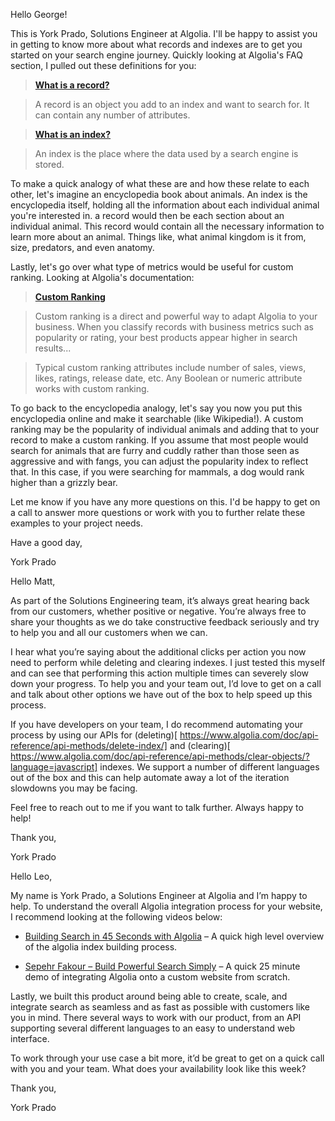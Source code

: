 Hello George!

 

This is York Prado, Solutions Engineer at Algolia. I'll be happy to assist you in getting to know more about what records and indexes are to get you started on your search engine journey. Quickly looking at Algolia's FAQ section, I pulled out these definitions for you:

 

> [**What is a record?**](https://www.algolia.com/doc/faq/basics/what-is-a-record/)

> A record is an object you add to an index and want to search for. It can contain any number of attributes.

 

> [**What is an index?**](https://www.algolia.com/doc/faq/basics/what-is-an-index/)

> An index is the place where the data used by a search engine is stored.

 

To make a quick analogy of what these are and how these relate to each other, let's imagine an encyclopedia book about animals. An index is the encyclopedia itself, holding all the information about each individual animal you're interested in. a record would then be each section about an individual animal. This record would contain all the necessary information to learn more about an animal. Things like, what animal kingdom is it from, size, predators, and even anatomy.

 

Lastly, let's go over what type of metrics would be useful for custom ranking. Looking at Algolia's documentation:

 

> [**Custom Ranking**](https://www.algolia.com/doc/guides/managing-results/must-do/custom-ranking/)

> Custom ranking is a direct and powerful way to adapt Algolia to your business. When you classify records with business metrics such as popularity or rating, your best products appear higher in search results...

> Typical custom ranking attributes include number of sales, views, likes, ratings, release date, etc. Any Boolean or numeric attribute works with custom ranking.

 

To go back to the encyclopedia analogy, let's say you now you put this encyclopedia online and make it searchable (like Wikipedia!). A custom ranking may be the popularity of individual animals and adding that to your record to make a custom ranking. If you assume that most people would search for animals that are furry and cuddly rather than those seen as aggressive and with fangs, you can adjust the popularity index to reflect that. In this case, if you were searching for mammals, a dog would rank higher than a grizzly bear.

 

Let me know if you have any more questions on this. I'd be happy to get on a call to answer more questions or work with you to further relate these examples to your project needs.

 

Have a good day,

 

York Prado

 

 

 

Hello Matt,

 

As part of the Solutions Engineering team, it’s always great hearing back from our customers, whether positive or negative. You’re always free to share your thoughts as we do take constructive feedback seriously and try to help you and all our customers when we can.

 

I hear what you’re saying about the additional clicks per action you now need to perform while deleting and clearing indexes. I just tested this myself and can see that performing this action multiple times can severely slow down your progress. To help you and your team out, I’d love to get on a call and talk about other options we have out of the box to help speed up this process.

 

If you have developers on your team, I do recommend automating your process by using our APIs for (deleting)[ https://www.algolia.com/doc/api-reference/api-methods/delete-index/] and (clearing)[ https://www.algolia.com/doc/api-reference/api-methods/clear-objects/?language=javascript] indexes. We support a number of different languages out of the box and this can help automate away a lot of the iteration slowdowns you may be facing.

 

Feel free to reach out to me if you want to talk further. Always happy to help!

Thank you,

York Prado

 

 

 

 

Hello Leo,

 

My name is York Prado, a Solutions Engineer at Algolia and I’m happy to help. To understand the overall Algolia integration process for your website, I recommend looking at the following videos below:

 

* [Building Search in 45 Seconds with Algolia](https://www.youtube.com/watch?v=IYY5RM1sBC0) – A quick high level overview of the algolia index building process.

* [Sepehr Fakour – Build Powerful Search Simply]( https://www.youtube.com/watch?v=jQ4lhYevBy0) – A quick 25 minute demo of integrating Algolia onto a custom website from scratch.

 

Lastly, we built this product around being able to create, scale, and integrate search as seamless and as fast as possible with customers like you in mind. There several ways to work with our product, from an API supporting several different languages to an easy to understand web interface.

 

To work through your use case a bit more, it’d be great to get on a quick call with you and your team. What does your availability look like this week?

Thank you,

York Prado